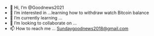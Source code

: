 - 👋 Hi, I’m @Goodnews2021
- 👀 I’m interested in ...learning how to withdraw watch Bitcoin balance 
- 🌱 I’m currently learning ...
- 💞️ I’m looking to collaborate on ...
- 📫 How to reach me ...
Sundaygoodnews2018@gmail.com
<!---
Goodnews2021/Goodnews2021 is a ✨ special ✨ repository because its `README.md` (this file) appears on your GitHub profile.
You can click the Preview link to take a look at your changes.
--->
